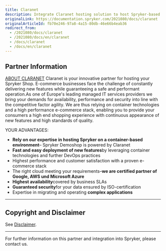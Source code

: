```yaml
---
title: Claranet
description: Integrate Claranet hosting solution to host Spryker-based project.
originalLink: https://documentation.spryker.com/2021080/docs/claranet
originalArticleId: fb70e246-97a8-4a15-80db-46e66b4eab36
redirect_from:
  - /2021080/docs/claranet
  - /2021080/docs/en/claranet
  - /docs/claranet
  - /docs/en/claranet
---
```


## Partner Information

[ABOUT CLARANET](https://www.claranet.de/) 
 Claranet is your innovative partner for hosting your Spryker Shop. E-commerce businesses face the challenge of constantly delivering new features while guaranteeing a safe and performant operation.As one of Europe's leading managed IT services providers we bring your demands for availability, performance and security into line with the competitive factor agility. We are thus relying on container technologies and a high performance e-commerce stack, enabling you to provide your consumers a high end shopping experience with continuous appearance of new features and high standards of quality. 
 
 YOUR ADVANTAGES:

* <b>Rely on our expertise in hosting Spryker on a container-based environment</b>– Spryker Demoshop is powered by Claranet
* <b>Fast and easy deployment of new features</b>by leveraging container technologies and further DevOps practices
* Highest performance and customer satisfaction with a proven e-commerce stack
* The right cloud meeting your requirements–<b>we are certified partner of Google, AWS und Microsoft Azure</b>
* <b>Highest availability</b>covered by business SLAs
* <b>Guaranteed security</b>for your data ensured by ISO-certification
* Expertise in migrating and operating <b>complex applications</b> 

---

## Copyright and Disclaimer

See [Disclaimer](https://github.com/spryker/spryker-documentation).

---
For further information on this partner and integration into Spryker, please contact us.

<div class="hubspot-form js-hubspot-form" data-portal-id="2770802" data-form-id="163e11fb-e833-4638-86ae-a2ca4b929a41" id="hubspot-1"></div>

